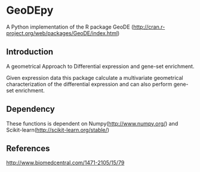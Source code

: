 GeoDEpy
=======

A Python implementation of the R package GeoDE (http://cran.r-project.org/web/packages/GeoDE/index.html)

Introduction
----
A geometrical Approach to Differential expression and gene-set enrichment.

Given expression data this package calculate a multivariate geometrical characterization of the differential expression and can also perform gene-set enrichment.

Dependency
----
These functions is dependent on Numpy(http://www.numpy.org/) and Scikit-learn(http://scikit-learn.org/stable/)

References
----
http://www.biomedcentral.com/1471-2105/15/79
